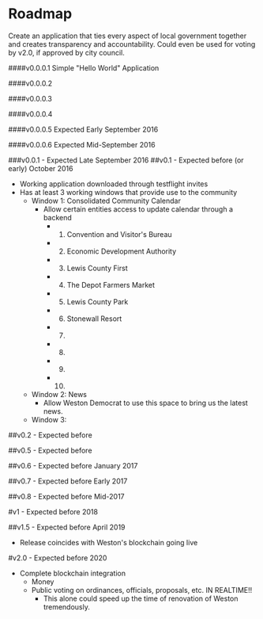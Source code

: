 # Roadmap

Create an application that ties every aspect of local government together and creates transparency and accountability. Could even be used for voting by v2.0, if approved by city council.

####v0.0.0.1
		Simple "Hello World" Application

####v0.0.0.2

####v0.0.0.3

####v0.0.0.4

####v0.0.0.5
		Expected Early September 2016 

####v0.0.0.6
		Expected Mid-September 2016 

###v0.0.1 - 
		Expected Late September 2016 
##v0.1 - 
		Expected before (or early) October 2016
- Working application downloaded through testflight invites
- Has at least 3 working windows that provide use to the community
	- Window 1: Consolidated Community Calendar
		- Allow certain entities access to update calendar through a backend
			- 1. Convention and Visitor's Bureau
			- 2. Economic Development Authority
			- 3. Lewis County First
			- 4. The Depot Farmers Market
			- 5. Lewis County Park
			- 6.  Stonewall Resort
			- 7. 
			- 8. 
			- 9. 
			- 10.
	- Window 2: News
		- Allow Weston Democrat to use this space to bring us the latest news.
	- Window 3: 

##v0.2 - 
		Expected before 

##v0.5 - 
		Expected before 

##v0.6 - 
		Expected before January 2017

##v0.7 - 
		Expected before Early 2017

##v0.8 - 
		Expected before Mid-2017

#v1 - 
		Expected before 2018

##v1.5 - 
		Expected before April 2019
- Release coincides with Weston's blockchain going live

#v2.0 - 
		Expected before 2020
- Complete blockchain integration
	- Money
	- Public voting on ordinances, officials, proposals, etc. IN REALTIME!!
		- This alone could speed up the time of renovation of Weston tremendously.
		